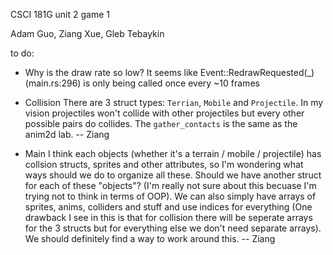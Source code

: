 CSCI 181G unit 2 game 1

Adam Guo, Ziang Xue, Gleb Tebaykin

to do:

- Why is the draw rate so low? It seems like Event::RedrawRequested(_) (main.rs:296) is only being called once every ~10 frames

- Collision
There are 3 struct types: `Terrian`, `Mobile` and `Projectile`. In my vision projectiles won't collide with other projectiles but every other possible pairs do collides. The `gather_contacts` is the same as the anim2d lab. -- Ziang

- Main
I think each objects (whether it's a terrain / mobile / projectile) has collsion structs, sprites and other attributes, so I'm wondering what ways should we do to organize all these. Should we have another struct for each of these "objects"? (I'm really not sure about this becuase I'm trying not to think in terms of OOP). We can also simply have arrays of sprites, anims, colliders and stuff and use indices for everything (One drawback I see in this is that for collision there will be seperate arrays for the 3 structs but for everything else we don't need separate arrays). We should definitely find a way to work around this. -- Ziang
